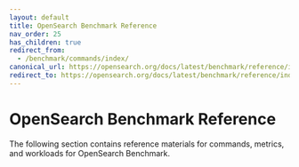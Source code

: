 ```yaml
---
layout: default
title: OpenSearch Benchmark Reference
nav_order: 25
has_children: true
redirect_from:
  - /benchmark/commands/index/
canonical_url: https://opensearch.org/docs/latest/benchmark/reference/index/
redirect_to: https://opensearch.org/docs/latest/benchmark/reference/index/
---
```


# OpenSearch Benchmark Reference

The following section contains reference materials for commands, metrics, and workloads for OpenSearch Benchmark.